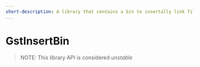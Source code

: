 ```yaml
---
short-description: A library that contains a bin to insertally link filter-like elements.
...
```


# GstInsertBin

> NOTE: This library API is considered *unstable*
